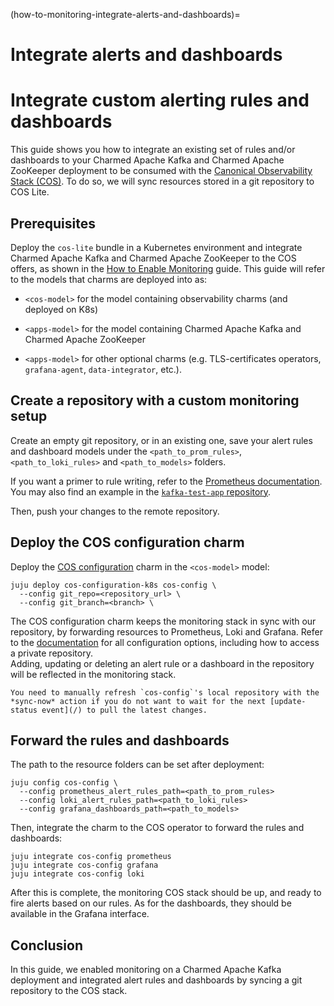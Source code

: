 (how-to-monitoring-integrate-alerts-and-dashboards)=
# Integrate alerts and dashboards

# Integrate custom alerting rules and dashboards

This guide shows you how to integrate an existing set of rules and/or dashboards to your Charmed Apache Kafka and Charmed Apache ZooKeeper deployment to be consumed with the [Canonical Observability Stack (COS)](https://charmhub.io/topics/canonical-observability-stack).
To do so, we will sync resources stored in a git repository to COS Lite.

## Prerequisites

Deploy the `cos-lite` bundle in a Kubernetes environment and integrate Charmed Apache Kafka and Charmed Apache ZooKeeper to the COS offers, as shown in the [How to Enable Monitoring](/how-to/monitoring/enable-monitoring) guide.
This guide will refer to the models that charms are deployed into as:

* `<cos-model>` for the model containing observability charms (and deployed on K8s)

* `<apps-model>` for the model containing Charmed Apache Kafka and Charmed Apache ZooKeeper

* `<apps-model>` for other optional charms (e.g. TLS-certificates operators, `grafana-agent`, `data-integrator`, etc.).

## Create a repository with a custom monitoring setup

Create an empty git repository, or in an existing one, save your alert rules and dashboard models under the `<path_to_prom_rules>`, `<path_to_loki_rules>` and `<path_to_models>` folders.

If you want a primer to rule writing, refer to the [Prometheus documentation](https://prometheus.io/docs/prometheus/latest/configuration/alerting_rules/).  
You may also find an example in the [`kafka-test-app` repository](https://github.com/canonical/kafka-test-app).

Then, push your changes to the remote repository.

## Deploy the COS configuration charm

Deploy the [COS configuration](https://charmhub.io/cos-configuration-k8s) charm in the `<cos-model>` model:

```shell
juju deploy cos-configuration-k8s cos-config \
  --config git_repo=<repository_url> \
  --config git_branch=<branch> \
```

The COS configuration charm keeps the monitoring stack in sync with our repository, by forwarding resources to Prometheus, Loki and Grafana.
Refer to the [documentation](https://charmhub.io/cos-configuration-k8s/configure) for all configuration options, including how to access a private repository.  
Adding, updating or deleting an alert rule or a dashboard in the repository will be reflected in the monitoring stack.

```{note}
You need to manually refresh `cos-config`'s local repository with the *sync-now* action if you do not want to wait for the next [update-status event](/) to pull the latest changes.
```

## Forward the rules and dashboards

The path to the resource folders can be set after deployment:

```shell
juju config cos-config \
  --config prometheus_alert_rules_path=<path_to_prom_rules>
  --config loki_alert_rules_path=<path_to_loki_rules>
  --config grafana_dashboards_path=<path_to_models>
```

Then, integrate the charm to the COS operator to forward the rules and dashboards:

```shell
juju integrate cos-config prometheus
juju integrate cos-config grafana
juju integrate cos-config loki
```

After this is complete, the monitoring COS stack should be up, and ready to fire alerts based on our rules.
As for the dashboards, they should be available in the Grafana interface.

## Conclusion

In this guide, we enabled monitoring on a Charmed Apache Kafka deployment and integrated alert rules and dashboards by syncing a git repository to the COS stack.

